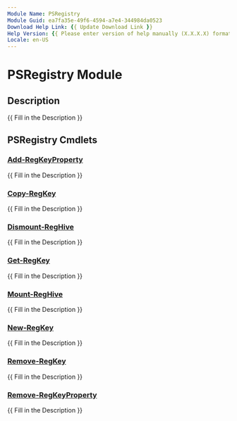 ```yaml
---
Module Name: PSRegistry
Module Guid: ea7fa35e-49f6-4594-a7e4-344984da0523
Download Help Link: {{ Update Download Link }}
Help Version: {{ Please enter version of help manually (X.X.X.X) format }}
Locale: en-US
---
```


# PSRegistry Module
## Description
{{ Fill in the Description }}

## PSRegistry Cmdlets
### [Add-RegKeyProperty](Add-RegKeyProperty.md)
{{ Fill in the Description }}

### [Copy-RegKey](Copy-RegKey.md)
{{ Fill in the Description }}

### [Dismount-RegHive](Dismount-RegHive.md)
{{ Fill in the Description }}

### [Get-RegKey](Get-RegKey.md)
{{ Fill in the Description }}

### [Mount-RegHive](Mount-RegHive.md)
{{ Fill in the Description }}

### [New-RegKey](New-RegKey.md)
{{ Fill in the Description }}

### [Remove-RegKey](Remove-RegKey.md)
{{ Fill in the Description }}

### [Remove-RegKeyProperty](Remove-RegKeyProperty.md)
{{ Fill in the Description }}


